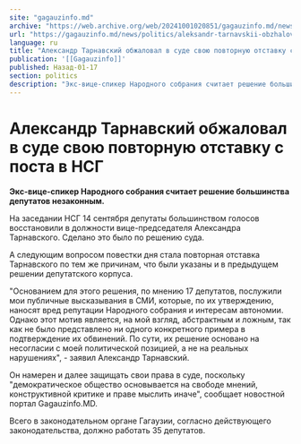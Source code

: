 ```yaml
---
site: "gagauzinfo.md"
archive: "https://web.archive.org/web/20241001020851/gagauzinfo.md/news/politics/aleksandr-tarnavskii-obzhaloval-v-sude-svoyu-povtornuyu-otstavku-s-posta-v-nsg"
url: "https://gagauzinfo.md/news/politics/aleksandr-tarnavskii-obzhaloval-v-sude-svoyu-povtornuyu-otstavku-s-posta-v-nsg"
language: ru
title: "Александр Тарнавский обжаловал в суде свою повторную отставку с поста в НСГ"
publication: '[[Gagauzinfo]]'
published: Назад-01-17
section: politics
description: "Экс-вице-спикер Народного собрания считает решение большинства депутатов незаконным."
---
```


# Александр Тарнавский обжаловал в суде свою повторную отставку с поста в НСГ

**Экс-вице-спикер Народного собрания считает решение большинства депутатов незаконным.**

На заседании НСГ 14 сентября депутаты большинством голосов восстановили в должности вице-председателя Александра Тарнавского. Сделано это было по решению суда.

А следующим вопросом повестки дня стала повторная отставка Тарнавского по тем же причинам, что были указаны и в предыдущем решении депутатского корпуса.

"Основанием для этого решения, по мнению 17 депутатов, послужили мои публичные высказывания в СМИ, которые, по их утверждению, наносят вред репутации Народного собрания и интересам автономии. Однако этот мотив является, на мой взгляд, абстрактным и ложным, так как не было представлено ни одного конкретного примера в подтверждение их обвинений. По сути, их решение основано на несогласии с моей политической позицией, а не на реальных нарушениях", - заявил Александр Тарнавский.

Он намерен и далее защищать свои права в суде, поскольку "демократическое общество основывается на свободе мнений, конструктивной критике и праве мыслить иначе", сообщает новостной портал Gagauzinfo.MD.

Всего в законодательном органе Гагаузии, согласно действующего законодательства, должно работать 35 депутатов.